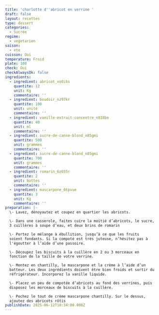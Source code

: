 ```yaml
---
title: 'charlotte d''abricot en verrine '
draft: false
layout: recettes
type: dessert
categories:
  - Sucrée
regime:
  - vegetarien
saison:
  - ete
cuisson: Oui
temperature: Froid
plate: 100
check: Oui
checkAlwaysOk: false
ingredients:
  - ingredient: abricot_xo0ibs
    quantite: 12
    unit: Kg
    commentaire: ''
  - ingredient: boudoir_nz97kr
    quantite: 100
    unit: unité
    commentaire: ''
  - ingredient: vanille-extrait-concentre_n818be
    quantite: 40
    unit: ml
    commentaire: ''
  - ingredient: sucre-de-canne-blond_n85gmi
    quantite: 500
    unit: grammes
    commentaire: ''
  - ingredient: sucre-de-canne-blond_n85gmi
    quantite: 700
    unit: grammes
    commentaire: ''
  - ingredient: romarin_6z655r
    quantite: 2
    unit: bottes
    commentaire: ''
  - ingredient: mascarpone_0tpvue
    quantite: 3
    unit: Kg
    commentaire: ''
preparation: |-
  \- Lavez, dénoyautez et coupez en quartier les abricots.

  \- Dans une casserole, faites cuire la moitié d’abricots, le sucre,
  3 cuillères à soupe d’eau, et deux brins de romarin

  \- Portez le mélange à ébullition, jusqu’à ce que les fruits
  soient fondants. Si la compoté est très juteuse, n’hésitez pas à
  l'égoutter à l’aide d’une passoire.

  \- Découpez les biscuits à la cuillère en 2 ou 3 morceaux en
  fonction de la taille de votre verrine.

  \- Montez en chantilly, le mascarpone et la crème à l’aide d’un
  batteur. Les deux ingrédients doivent être bien froids et sortir du
  réfrigérateur. Incorporez la vanille liquide.

  \- Placez un peu de compotée d’abricots au fond des verrines, puis
  disposez les morceaux de biscuits à la cuillère.

  \- Pochez le tout de crème mascarpone chantilly. Sur le dessus,
  ajoutez des abricots rôtis
publishDate: 2025-06-12T10:34:00.000Z
---
```

